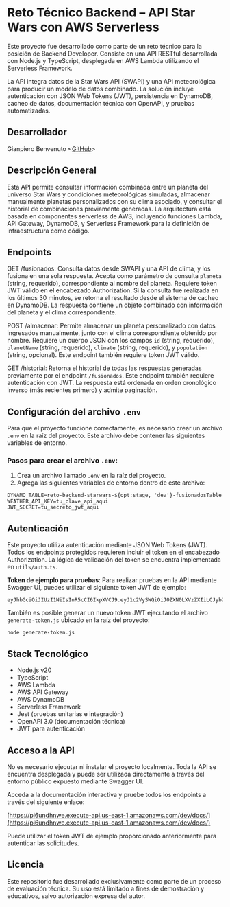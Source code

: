 # Reto Técnico Backend – API Star Wars con AWS Serverless

Este proyecto fue desarrollado como parte de un reto técnico para la posición de Backend Developer. Consiste en una API RESTful desarrollada con Node.js y TypeScript, desplegada en AWS Lambda utilizando el Serverless Framework.

La API integra datos de la Star Wars API (SWAPI) y una API meteorológica para producir un modelo de datos combinado. La solución incluye autenticación con JSON Web Tokens (JWT), persistencia en DynamoDB, cacheo de datos, documentación técnica con OpenAPI, y pruebas automatizadas.

## Desarrollador

Gianpiero Benvenuto
<[GitHub](https://github.com/gianpierobenvenuto)>

## Descripción General

Esta API permite consultar información combinada entre un planeta del universo Star Wars y condiciones meteorológicas simuladas, almacenar manualmente planetas personalizados con su clima asociado, y consultar el historial de combinaciones previamente generadas. La arquitectura está basada en componentes serverless de AWS, incluyendo funciones Lambda, API Gateway, DynamoDB, y Serverless Framework para la definición de infraestructura como código.

## Endpoints

GET /fusionados: Consulta datos desde SWAPI y una API de clima, y los fusiona en una sola respuesta. Acepta como parámetro de consulta `planeta` (string, requerido), correspondiente al nombre del planeta. Requiere token JWT válido en el encabezado Authorization. Si la consulta fue realizada en los últimos 30 minutos, se retorna el resultado desde el sistema de cacheo en DynamoDB. La respuesta contiene un objeto combinado con información del planeta y el clima correspondiente.

POST /almacenar: Permite almacenar un planeta personalizado con datos ingresados manualmente, junto con el clima correspondiente obtenido por nombre. Requiere un cuerpo JSON con los campos `id` (string, requerido), `planetName` (string, requerido), `climate` (string, requerido), y `population` (string, opcional). Este endpoint también requiere token JWT válido.

GET /historial: Retorna el historial de todas las respuestas generadas previamente por el endpoint `/fusionados`. Este endpoint también requiere autenticación con JWT. La respuesta está ordenada en orden cronológico inverso (más recientes primero) y admite paginación.

## Configuración del archivo `.env`

Para que el proyecto funcione correctamente, es necesario crear un archivo `.env` en la raíz del proyecto. Este archivo debe contener las siguientes variables de entorno.

### Pasos para crear el archivo `.env`:

1. Crea un archivo llamado `.env` en la raíz del proyecto.
2. Agrega las siguientes variables de entorno dentro de este archivo:

```dotenv
DYNAMO_TABLE=reto-backend-starwars-${opt:stage, 'dev'}-fusionadosTable
WEATHER_API_KEY=tu_clave_api_aqui
JWT_SECRET=tu_secreto_jwt_aqui
```

## Autenticación

Este proyecto utiliza autenticación mediante JSON Web Tokens (JWT). Todos los endpoints protegidos requieren incluir el token en el encabezado Authorization. La lógica de validación del token se encuentra implementada en `utils/auth.ts`.

**Token de ejemplo para pruebas**: Para realizar pruebas en la API mediante Swagger UI, puedes utilizar el siguiente token JWT de ejemplo:

```
eyJhbGciOiJIUzI1NiIsInR5cCI6IkpXVCJ9.eyJ1c2VySWQiOiJ0ZXN0LXVzZXIiLCJyb2xlIjoiYWRtaW4iLCJpYXQiOjE3NDc1MzM2Mjl9.998nuhaNHvaYuYWmAmxMCED3EkDRQGwOTl8MhW2BVWk
```

También es posible generar un nuevo token JWT ejecutando el archivo `generate-token.js` ubicado en la raíz del proyecto:

```
node generate-token.js
```

## Stack Tecnológico

- Node.js v20
- TypeScript
- AWS Lambda
- AWS API Gateway
- AWS DynamoDB
- Serverless Framework
- Jest (pruebas unitarias e integración)
- OpenAPI 3.0 (documentación técnica)
- JWT para autenticación

## Acceso a la API

No es necesario ejecutar ni instalar el proyecto localmente. Toda la API se encuentra desplegada y puede ser utilizada directamente a través del entorno público expuesto mediante Swagger UI.

Acceda a la documentación interactiva y pruebe todos los endpoints a través del siguiente enlace:

[https://pi6undhnwe.execute-api.us-east-1.amazonaws.com/dev/docs/](https://pi6undhnwe.execute-api.us-east-1.amazonaws.com/dev/docs/)

Puede utilizar el token JWT de ejemplo proporcionado anteriormente para autenticar las solicitudes.

## Licencia

Este repositorio fue desarrollado exclusivamente como parte de un proceso de evaluación técnica. Su uso está limitado a fines de demostración y educativos, salvo autorización expresa del autor.
